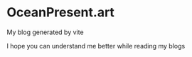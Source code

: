 # OceanPresent.art

My blog generated by vite

I hope you can understand me better while reading my blogs
